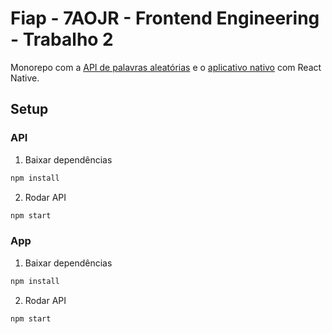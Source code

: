 # Fiap - 7AOJR - Frontend Engineering - Trabalho 2

Monorepo com a [API de palavras aleatórias](./api/) e o [aplicativo nativo](./app/) com React Native.

## Setup

### API

1. Baixar dependências

```sh
npm install
```

2. Rodar API

```sh
npm start
```

### App

1. Baixar dependências

```sh
npm install
```

2. Rodar API

```sh
npm start
```

